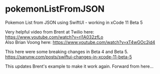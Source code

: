 # pokemonListFromJSON
Pokemon List from JSON using SwiftUI - working in xCode 11 Beta 5

Very helpful video from Brent at Twilio here: https://www.youtube.com/watch?v=ri1A032zfLo <br>
Also Brian Voong here: https://www.youtube.com/watch?v=xT4wGOc2jd4

This here were some breaking changes in Beta 4 and Beta 5.  https://sarunw.com/posts/swiftui-changes-in-xcode-11-beta-5

This updates Brent's example to make it work again.  Forward from here...
